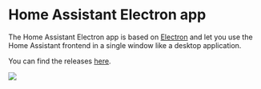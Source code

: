 Home Assistant Electron app
===========================

The Home Assistant Electron app is based on [Electron](https://electron.atom.io/) and let you use the Home Assistant frontend in a single window like a desktop application. 

You can find the releases [here](https://github.com/matthinc/HomeAssistantElectron/releases).

![](https://abload.de/img/home_assistantsfu4h.png)


